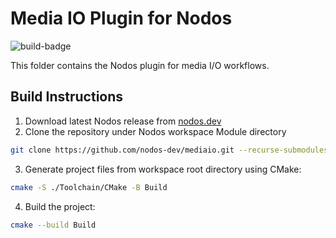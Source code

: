 # Media IO Plugin for Nodos

![build-badge](https://github.com/nodos-dev/mediaio/actions/workflows/release.yml/badge.svg)

This folder contains the Nodos plugin for media I/O workflows.

## Build Instructions
1. Download latest Nodos release from [nodos.dev](https://nodos.dev)
2. Clone the repository under Nodos workspace Module directory
```bash
git clone https://github.com/nodos-dev/mediaio.git --recurse-submodules Module/mediaio
```
3. Generate project files from workspace root directory using CMake:
```bash
cmake -S ./Toolchain/CMake -B Build
```
4. Build the project:
```bash
cmake --build Build
```


